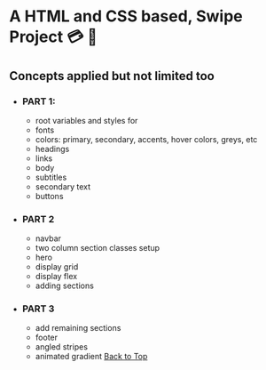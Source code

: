 <a name="custom_anchor_name"></a>

# A HTML and CSS based, Swipe Project :credit_card: :iphone:

## Concepts applied but not limited too

  - ### PART 1:
    - root variables and styles for
    - fonts
    - colors: primary, secondary, accents, hover colors, greys, etc
    - headings 
    - links 
    - body
    - subtitles
    - secondary text
    - buttons
  - ### PART 2
    - navbar
    - two column section classes setup
    - hero
    - display grid 
    - display flex
    - adding sections
  - ### PART 3
    - add remaining sections
    - footer
    - angled stripes
    - animated gradient
[Back to Top](#custom_anchor_name)
